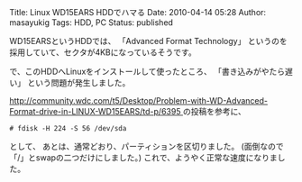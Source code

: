 Title: Linux WD15EARS HDDでハマる
Date: 2010-04-14 05:28
Author: masayukig
Tags: HDD, PC
Status: published

WD15EARSというHDDでは、
「Advanced Format Technology」
というのを採用していて、セクタが4KBになっているそうです。

で、このHDDへLinuxをインストールして使ったところ、
「書き込みがやたら遅い」
という問題が発生しました。

[http://community.wdc.com/t5/Desktop/Problem-with-WD-Advanced-Format-drive-in-LINUX-WD15EARS/td-p/6395
](http://community.wdc.com/t5/Desktop/Problem-with-WD-Advanced-Format-drive-in-LINUX-WD15EARS/td-p/6395)
の投稿を参考に、

    # fdisk -H 224 -S 56 /dev/sda

として、
あとは、通常どおり、パーティションを区切りました。
(面倒なので「/」とswapの二つだけにしました。)
これで、ようやく正常な速度になりました。
